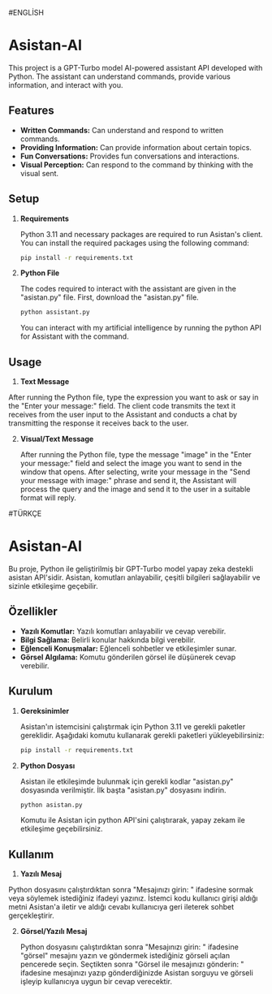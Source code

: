 #ENGLİSH
# Asistan-AI

This project is a GPT-Turbo model AI-powered assistant API developed with Python. The assistant can understand commands, provide various information, and interact with you.

## Features

- **Written Commands:** Can understand and respond to written commands.
- **Providing Information:** Can provide information about certain topics.
- **Fun Conversations:** Provides fun conversations and interactions.
- **Visual Perception:** Can respond to the command by thinking with the visual sent.

## Setup

1. **Requirements**

   Python 3.11 and necessary packages are required to run Asistan's client. You can install the required packages using the following command:

   ```bash
   pip install -r requirements.txt
   ```
2. **Python File**

   The codes required to interact with the assistant are given in the "asistan.py" file. First, download the "asistan.py" file.
   ```bash
   python assistant.py
   ```
   You can interact with my artificial intelligence by running the python API for Assistant with the command.

## Usage

1. **Text Message**
   
  After running the Python file, type the expression you want to ask or say in the "Enter your message:" field.
  The client code transmits the text it receives from the user input to the Assistant and conducts a chat by transmitting the response it receives back to the user.

2. **Visual/Text Message**

   After running the Python file, type the message "image" in the "Enter your message:" field and select the image you want to send in the window that opens.
   After selecting, write your message in the "Send your message with image:" phrase and send it, the Assistant will process the query and the image and        send it to the user in a suitable format will reply.

#TÜRKÇE
# Asistan-AI

Bu proje, Python ile geliştirilmiş bir GPT-Turbo model yapay zeka destekli asistan API'sidir. Asistan, komutları anlayabilir, çeşitli bilgileri sağlayabilir ve sizinle etkileşime geçebilir.

## Özellikler

- **Yazılı Komutlar:** Yazılı komutları anlayabilir ve cevap verebilir.
- **Bilgi Sağlama:** Belirli konular hakkında bilgi verebilir.
- **Eğlenceli Konuşmalar:** Eğlenceli sohbetler ve etkileşimler sunar.
- **Görsel Algılama:** Komutu gönderilen görsel ile düşünerek cevap verebilir.

## Kurulum

1. **Gereksinimler**

   Asistan'ın istemcisini çalıştırmak için Python 3.11 ve gerekli paketler gereklidir. Aşağıdaki komutu kullanarak gerekli paketleri yükleyebilirsiniz:

   ```bash
   pip install -r requirements.txt
   ```
2. **Python Dosyası**

   Asistan ile etkileşimde bulunmak için gerekli kodlar "asistan.py" dosyasında verilmiştir. İlk başta "asistan.py" dosyasını indirin.
   ```bash
   python asistan.py
   ```
   Komutu ile Asistan için python API'sini çalıştırarak, yapay zekam ile etkileşime geçebilirsiniz.

## Kullanım

1. **Yazılı Mesaj**
   
  Python dosyasını çalıştırdıktan sonra "Mesajınızı girin: " ifadesine sormak veya söylemek istediğiniz ifadeyi yazınız.
  İstemci kodu kullanıcı girişi aldığı metni Asistan'a iletir ve aldığı cevabı kullanıcıya geri ileterek sohbet gerçekleştirir.

2. **Görsel/Yazılı Mesaj**

   Python dosyasını çalıştırdıktan sonra "Mesajınızı girin: " ifadesine "görsel" mesajını yazın ve göndermek istediğiniz görseli açılan pencerede seçin.
   Seçtikten sonra "Görsel ile mesajınızı gönderin: " ifadesine mesajınızı yazıp gönderdiğinizde Asistan sorguyu ve görseli işleyip kullanıcıya uygun bir
   cevap verecektir.
